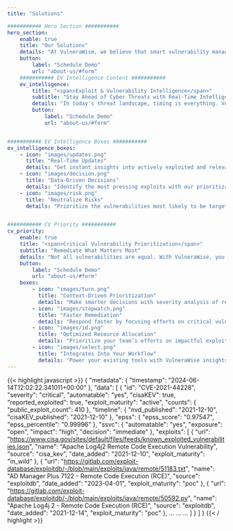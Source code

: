 ```yaml
---
title: "Solutions"

########### Hero Section ###########
hero_section:
    enable: true
    title: "Our Solutions"
    details: "At VulneraWise, we believe that smart vulnerability management is the key to a secure future."
    button:
        label: "Schedule Demo"
        url: "about-us/#form"
    ########### EV Intelligence Content ###########
    ev_intelligence:
        title: "<span>Exploit & Vulnerability Intelligence</span>"
        subtitle: "Stay Ahead of Cyber Threats with Real-Time Intelligence"
        details: "In today's threat landscape, timing is everything. VulneraWise delivers real-time updates on vulnerabilities actively targeted by malicious actors. Our AI-powered scanning solution gathers data from all leading sources and hundreds of others. Then, we generate relevant insights using our proprietary prioritization engine. This approach paired with industry-leading data allows your security teams to identify and mitigate threats faster."
        button:
            label: "Schedule Demo"
            url: "about-us/#form"


########### EV Intelligence Boxes ###########
ev_intelligence_boxes:
    - icon: "images/updates.png"
      title: "Real-Time Updates"
      details: "Get instant insights into actively exploited and relevant vulnerabilities."
    - icon: "images/decision.png"
      title: "Data-Driven Decisions"
      details: "Identify the most pressing exploits with our prioritization engine."
    - icon: "images/risk.png"
      title: "Neutralize Risks"
      details: "Prioritize the vulnerabilities most likely to be targeted by attackers."


########### CV Priority ###########
cv_priority:
    enable: true
    title: "<span>Critical Vulnerability Prioritization</span>"
    subtitle: "Remediate What Matters Most"
    details: "Not all vulnerabilities are equal. With VulneraWise, you can identify which vulnerabilities require immediate attention by assessing the severity and likelihood of exploitation based on your infrastructure. By focusing remediation efforts on high-risk vulnerabilities, we help you improve your organization’s security posture with fewer resources. Our solution integrates seamlessly into an organization's existing SecOps tooling and processes, allowing you to leverage our real-time exploit intelligence and critical vulnerability prioritization in your current workflow. "
    button:
        label: "Schedule Demo"
        url: "about-us/#form"
    boxes:
        - icon: "images/turn.png"
          title: "Context-Driven Prioritization"
          details: "Make smarter decisions with severity analysis of real-world exploits in your context."
        - icon: "images/stopwatch.png"
          title: "Faster Remediation"
          details: "Respond faster by focusing efforts on critical vulnerabilities for your organization."
        - icon: "images/id.png"
          title: "Optimized Resource Allocation"
          details: "Prioritize your team’s efforts on impactful exploits, not low-risk issues."
        - icon: "images/select.png"
          title: "Integrates Into Your Workflow"
          details: "Power your existing tools with VulneraWise insights without changing your processes."
---
```


{{< highlight javascript >}}
    {
  "metadata": {
    "timestamp": "2024-06-14T12:02:22.341011+00:00"
  },
  "data": [
    {
      "id": "CVE-2021-44228",
      "severity": "critical",
      "automatable": "yes",
      "cisaKEV": true,
      "reported_exploited": true,
      "exploit_maturity": "active",
      "counts": {
        "public_exploit_count": 410
      },
      "timeline": {
        "nvd_published": "2021-12-10",
        "cisaKEV_published": "2021-12-10"
      },
      "epss": {
        "epss_score": "0.97547",
        "epss_percentile": "0.99996"
      },
      "ssvc": {
        "automatable": "yes",
        "exposure": "open",
        "impact": "high",
        "decision": "immediate"
      },
      "exploits": [
        {
          "url": "https://www.cisa.gov/sites/default/files/feeds/known_exploited_vulnerabilities.json",
          "name": "Apache Log4j2 Remote Code Execution Vulnerability",
          "source": "cisa_kev",
          "date_added": "2021-12-10",
          "exploit_maturity": "in_wild"
        },
        {
          "url": "https://gitlab.com/exploit-database/exploitdb/-/blob/main/exploits/java/remote/51183.txt",
          "name": "AD Manager Plus 7122 - Remote Code Execution (RCE)",
          "source": "exploitdb",
          "date_added": "2023-04-01",
          "exploit_maturity": "poc"
        },
        {
          "url": "https://gitlab.com/exploit-database/exploitdb/-/blob/main/exploits/java/remote/50592.py",
          "name": "Apache Log4j 2 - Remote Code Execution (RCE)",
          "source": "exploitdb",
          "date_added": "2021-12-14",
          "exploit_maturity": "poc"
        },
        ...
        ...
        ...
      ]
    }
  ]
}
{{< / highlight >}}
